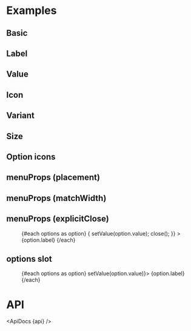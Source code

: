 <script>
  import { mdiContentCopy, mdiContentCut, mdiContentPaste, mdiMagnify, mdiRefresh } from '@mdi/js';

  import api from '$lib/components/MenuButton.svelte?raw&sveld';
  import ApiDocs from '$lib/components/ApiDocs.svelte';

  import Button from '$lib/components/Button.svelte';
  import MenuButton from '$lib/components/MenuButton.svelte';
  import MenuItem from '$lib/components/MenuItem.svelte';
  import Preview from '$lib/components/Preview.svelte';
  import TextField from '$lib/components/TextField.svelte';

  const options = [
    { label: 'Cut', value: 'cut' },
    { label: 'Copy', value: 'copy' },
    { label: 'Paste', value: 'paste' },
  ];

  const optionsWithIcons = [
    { label: 'Cut', value: 'cut', icon: mdiContentCut},
    { label: 'Copy', value: 'copy', icon: mdiContentCopy },
    { label: 'Paste', value: 'paste', icon: mdiContentPaste },
  ]
</script>

# Examples

## Basic

<Preview>
  <MenuButton {options} />
</Preview>

## Label

<Preview>
  <MenuButton label="View" {options} />
</Preview>

## Value

<Preview>
  <MenuButton {options} value="copy" />
</Preview>

## Icon

<Preview>
  <MenuButton {options} icon={mdiMagnify} />
</Preview>

## Variant

<Preview>
  <MenuButton {options} variant="filled" color="blue" />
</Preview>

## Size

<Preview>
  <MenuButton {options} size="sm" />
</Preview>

## Option icons

<Preview>
  <MenuButton options={optionsWithIcons} />
</Preview>

## menuProps (placement)

<Preview>
  <MenuButton {options} menuProps={{ placement: 'top-start' }} />
</Preview>

## menuProps (matchWidth)

<Preview>
  <MenuButton {options} menuProps={{ matchWidth: true }} />
</Preview>

## menuProps (explicitClose)

<Preview>
  <MenuButton {options} menuProps={{ placement: 'bottom-start', explicitClose: true }} let:options let:setValue let:close>
    <div class="p-2">
      <TextField icon={mdiMagnify} placeholder="Search" />
    </div>
    <menu>
      {#each options as option}
        <MenuItem
          on:click={() => {
            setValue(option.value);
            close();
          }}
        >
          {option.label}
        </MenuItem>
      {/each}
    </menu>
  </MenuButton>
</Preview>

## options slot

<Preview>
  <MenuButton {options} let:options let:setValue>
    <menu class="w-24">
      {#each options as option}
        <MenuItem on:click={() => setValue(option.value)}>
          {option.label}
        </MenuItem>
      {/each}
    </menu>
  </MenuButton>
</Preview>

# API

<ApiDocs {api} />
